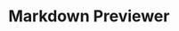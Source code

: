 ---
title: Markdown Previewer
desc: React application to preview markdown input.
techs:
    - html
    - css
    - less
    - javascript
    - es2015
    - react
    - gulp
    - browserify
    - babel
    - npm
source: https://github.com/cod3rguy/markdown-previewer/
demo: http://lab.coderguy.tech/markdown-previewer/
---